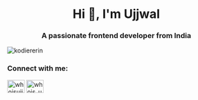 <h1 align="center">Hi 👋, I'm Ujjwal</h1>
<h3 align="center">A passionate frontend developer from India</h3>

<p align="left"> <img src="https://komarev.com/ghpvc/?username=kodiererin&label=Profile%20views&color=0e75b6&style=flat" alt="kodiererin" /> </p>

<h3 align="left">Connect with me:</h3>
<p align="left">
<a href="https://twitter.com/whoisujjwal" target="blank"><img align="center" src="https://raw.githubusercontent.com/rahuldkjain/github-profile-readme-generator/master/src/images/icons/Social/twitter.svg" alt="whoisujjwal" height="30" width="40" /></a>
<a href="https://instagram.com/whois_ujjwal" target="blank"><img align="center" src="https://raw.githubusercontent.com/rahuldkjain/github-profile-readme-generator/master/src/images/icons/Social/instagram.svg" alt="whois_ujjwal" height="30" width="40" /></a>
</p>
